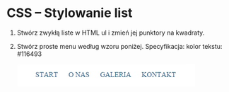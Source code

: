 # CSS – Stylowanie list

1. Stwórz zwykłą liste w HTML ul i zmień jej punktory na kwadraty.

2. Stwórz proste menu według wzoru poniżej. Specyfikacja: kolor tekstu: #116493

	![lista](images/lista.jpg)

